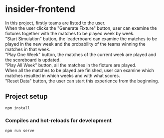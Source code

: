 # insider-frontend

In this project, firstly teams are listed to the user.<br />
When the user clicks the "Generate Fixture" button, user can examine the fixtures together with the matches to be played week by week.<br />
"Start Simulation" button, the leaderboard can examine the matches to be played in the new week and the probability of the teams winning the matches in that week.<br />
"Play One Week" button, the matches of the current week are played and the scoreboard is updated.<br />
"Play All Week" button, all the matches in the fixture are played.<br />
When all the matches to be played are finished, user can examine which matches resulted in which weeks and with what scores.<br />
"Reset Data" button, the user can start this experience from the beginning.<br />

## Project setup
```
npm install
```

### Compiles and hot-reloads for development
```
npm run serve
```
